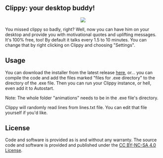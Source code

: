## Clippy: your desktop buddy!

<p align="center">
  <img src="[http://some_place.com/image.png](https://github.com/syntaxglowie/FreakyClippy/blob/master/image.png?raw=true)" />
</p>

You missed clippy so badly, right? Well, now you can have him on your desktop and provide you with motivational quotes and uplifting messages. It's 100% free, too!
By default it talks every 1.5 to 10 minutes. You can change that by right clicking on Clippy and choosing "Settings".

## Usage
You can download the installer from the latest release [here](https://github.com/syntaxglowie/FreakyClippy/releases), or... you can compile the code and add the files marked "files for .exe directory" to the directory of the .exe file. Then you can run your Clippy instance, or hell, even add it to Autostart.

Note: The whole folder "animations" needs to be in the .exe file's directory.

Clippy will randomly read lines from lines.txt file. You can edit that file yourself if you'd like.

## License
Code and software is provided as is and without any warranty. The source code and software is provided and published under the [CC BY-NC-SA 4.0 License](https://creativecommons.org/licenses/by-nc-sa/4.0/).
